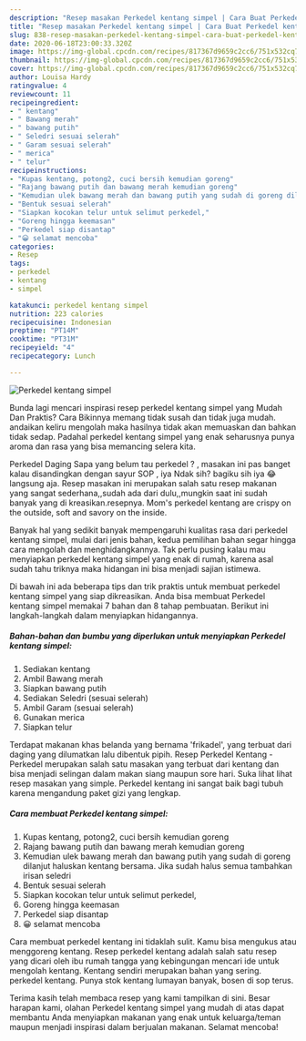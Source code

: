 ```yaml
---
description: "Resep masakan Perkedel kentang simpel | Cara Buat Perkedel kentang simpel Yang Lezat"
title: "Resep masakan Perkedel kentang simpel | Cara Buat Perkedel kentang simpel Yang Lezat"
slug: 838-resep-masakan-perkedel-kentang-simpel-cara-buat-perkedel-kentang-simpel-yang-lezat
date: 2020-06-18T23:00:33.320Z
image: https://img-global.cpcdn.com/recipes/817367d9659c2cc6/751x532cq70/perkedel-kentang-simpel-foto-resep-utama.jpg
thumbnail: https://img-global.cpcdn.com/recipes/817367d9659c2cc6/751x532cq70/perkedel-kentang-simpel-foto-resep-utama.jpg
cover: https://img-global.cpcdn.com/recipes/817367d9659c2cc6/751x532cq70/perkedel-kentang-simpel-foto-resep-utama.jpg
author: Louisa Hardy
ratingvalue: 4
reviewcount: 11
recipeingredient:
- " kentang"
- " Bawang merah"
- " bawang putih"
- " Seledri sesuai selerah"
- " Garam sesuai selerah"
- " merica"
- " telur"
recipeinstructions:
- "Kupas kentang, potong2, cuci bersih kemudian goreng"
- "Rajang bawang putih dan bawang merah kemudian goreng"
- "Kemudian ulek bawang merah dan bawang putih yang sudah di goreng dilanjut haluskan kentang bersama. Jika sudah halus semua tambahkan irisan seledri"
- "Bentuk sesuai selerah"
- "Siapkan kocokan telur untuk selimut perkedel,"
- "Goreng hingga keemasan"
- "Perkedel siap disantap"
- "😀 selamat mencoba"
categories:
- Resep
tags:
- perkedel
- kentang
- simpel

katakunci: perkedel kentang simpel 
nutrition: 223 calories
recipecuisine: Indonesian
preptime: "PT14M"
cooktime: "PT31M"
recipeyield: "4"
recipecategory: Lunch

---
```



![Perkedel kentang simpel](https://img-global.cpcdn.com/recipes/817367d9659c2cc6/751x532cq70/perkedel-kentang-simpel-foto-resep-utama.jpg)

Bunda lagi mencari inspirasi resep perkedel kentang simpel yang Mudah Dan Praktis? Cara Bikinnya memang tidak susah dan tidak juga mudah. andaikan keliru mengolah maka hasilnya tidak akan memuaskan dan bahkan tidak sedap. Padahal perkedel kentang simpel yang enak seharusnya punya aroma dan rasa yang bisa memancing selera kita.

Perkedel Daging Sapa yang belum tau perkedel ? , masakan ini pas banget kalau disandingkan dengan sayur SOP , iya Ndak sih? bagiku sih iya 😂 langsung aja. Resep masakan ini merupakan salah satu resep makanan yang sangat sederhana,,sudah ada dari dulu,,mungkin saat ini sudah banyak yang di kreasikan.resepnya. Mom&#39;s perkedel kentang are crispy on the outside, soft and savory on the inside.

Banyak hal yang sedikit banyak mempengaruhi kualitas rasa dari perkedel kentang simpel, mulai dari jenis bahan, kedua pemilihan bahan segar hingga cara mengolah dan menghidangkannya. Tak perlu pusing kalau mau menyiapkan perkedel kentang simpel yang enak di rumah, karena asal sudah tahu triknya maka hidangan ini bisa menjadi sajian istimewa.


Di bawah ini ada beberapa tips dan trik praktis untuk membuat perkedel kentang simpel yang siap dikreasikan. Anda bisa membuat Perkedel kentang simpel memakai 7 bahan dan 8 tahap pembuatan. Berikut ini langkah-langkah dalam menyiapkan hidangannya.

<!--inarticleads1-->

##### Bahan-bahan dan bumbu yang diperlukan untuk menyiapkan Perkedel kentang simpel:

1. Sediakan  kentang
1. Ambil  Bawang merah
1. Siapkan  bawang putih
1. Sediakan  Seledri (sesuai selerah)
1. Ambil  Garam (sesuai selerah)
1. Gunakan  merica
1. Siapkan  telur


Terdapat makanan khas belanda yang bernama &#39;frikadel&#39;, yang terbuat dari daging yang dilumatkan lalu dibentuk pipih. Resep Perkedel Kentang - Perkedel merupakan salah satu masakan yang terbuat dari kentang dan bisa menjadi selingan dalam makan siang maupun sore hari. Suka lihat lihat resep masakan yang simple. Perkedel kentang ini sangat baik bagi tubuh karena mengandung paket gizi yang lengkap. 

<!--inarticleads2-->

##### Cara membuat Perkedel kentang simpel:

1. Kupas kentang, potong2, cuci bersih kemudian goreng
1. Rajang bawang putih dan bawang merah kemudian goreng
1. Kemudian ulek bawang merah dan bawang putih yang sudah di goreng dilanjut haluskan kentang bersama. Jika sudah halus semua tambahkan irisan seledri
1. Bentuk sesuai selerah
1. Siapkan kocokan telur untuk selimut perkedel,
1. Goreng hingga keemasan
1. Perkedel siap disantap
1. 😀 selamat mencoba


Cara membuat perkedel kentang ini tidaklah sulit. Kamu bisa mengukus atau menggoreng kentang. Resep perkedel kentang adalah salah satu resep yang dicari oleh ibu rumah tangga yang kebingungan mencari ide untuk mengolah kentang. Kentang sendiri merupakan bahan yang sering. perkedel kentang. Punya stok kentang lumayan banyak, bosen di sop terus. 

Terima kasih telah membaca resep yang kami tampilkan di sini. Besar harapan kami, olahan Perkedel kentang simpel yang mudah di atas dapat membantu Anda menyiapkan makanan yang enak untuk keluarga/teman maupun menjadi inspirasi dalam berjualan makanan. Selamat mencoba!
